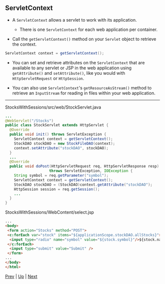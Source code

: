 ## ServletContext

* A `ServletContext` allows a servlet to work with its application.

  * There is one `ServletContext` for each web application per container.

* Call the `getServletContext()` method on your `Servlet` object to retrieve the context.

```java
ServletContext context = getServletContext();
```

* You can set and retrieve attributes on the `ServletContext` that are available to any servlet or JSP in the web application using `getAttribute()` and `setAttribute()`, like you would with `HttpServletRequest` or `HttpSession`.

* You can also use `ServletContext`'s `getResourceAsStream()` method to retrieve an `InputStream` for reading in files within your web application.

<hr>

StocksWithSessions/src/web/StockServlet.java

```java
...
@WebServlet("/Stocks")
public class StockServlet extends HttpServlet {
  @Override
  public void init() throws ServletException {
    ServletContext context = getServletContext();
    StockDAO stockDAO = new StockFileDAO(context);
    context.setAttribute("stockDAO", stockDAO);
  }
  ...
  @Override
  public void doPost(HttpServletRequest req, HttpServletResponse resp)
                    throws ServletException, IOException {
    String symbol = req.getParameter("symbol");
    ServletContext context = getServletContext();
    StockDAO stockDAO = (StockDAO)context.getAttribute("stockDAO");
    HttpSession session = req.getSession();
    ...
  }
}
```

StocksWithSessions/WebContent/select.jsp

```html
...
<body>
 <form action="Stocks" method="POST">
 <c:forEach var="stock" items="${applicationScope.stockDAO.allStocks}">
  <input type="radio" name="symbol" value="${stock.symbol}"/>${stock.name}<br />
 </c:forEach>
  <input type="submit" value="Submit" />
 </form>
...
</body>
</html>
```

[Prev](03-HttpSession.md) | [Up](../README.md) | [Next](Labs.md)
